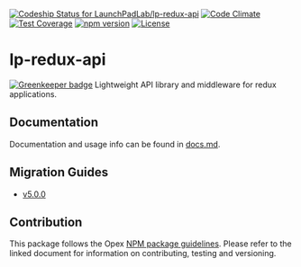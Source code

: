 [ ![Codeship Status for LaunchPadLab/lp-redux-api](https://app.codeship.com/projects/5b514ba0-ebe2-0134-f96d-2efd70753ac1/status?branch=master)](https://app.codeship.com/projects/208187) [![Code Climate](https://codeclimate.com/repos/58c99b00ba50b0028800074d/badges/cd7121b30bd1ff8d2efc/gpa.svg)](https://codeclimate.com/repos/58c99b00ba50b0028800074d/feed) [![Test Coverage](https://codeclimate.com/repos/58c99b00ba50b0028800074d/badges/cd7121b30bd1ff8d2efc/coverage.svg)](https://codeclimate.com/repos/58c99b00ba50b0028800074d/coverage)
[![npm version](https://badge.fury.io/js/%40launchpadlab%2Flp-redux-api.svg)](https://badge.fury.io/js/%40launchpadlab%2Flp-redux-api)
[![License](http://img.shields.io/badge/license-MIT-yellowgreen.svg)](#license)

# lp-redux-api

[![Greenkeeper badge](https://badges.greenkeeper.io/LaunchPadLab/lp-redux-api.svg)](https://greenkeeper.io/)
Lightweight API library and middleware for redux applications.

## Documentation 
Documentation and usage info can be found in [docs.md](docs.md).

## Migration Guides
- [v5.0.0](migration-guides/v5.0.0.md)

## Contribution
This package follows the Opex [NPM package guidelines](https://github.com/LaunchPadLab/opex/blob/master/gists/npm-package-guidelines.md). Please refer to the linked document for information on contributing, testing and versioning.
